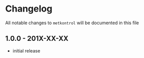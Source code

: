 # Changelog

All notable changes to `metkontrol` will be documented in this file

## 1.0.0 - 201X-XX-XX

- initial release
